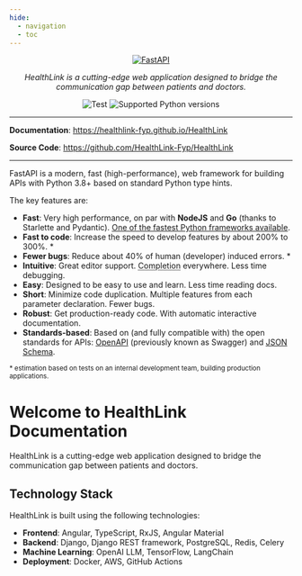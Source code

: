 ```yaml
---
hide:
  - navigation
  - toc
---
```



<p align="center">
  <a href="https://github.com/HealthLink-Fyp/HealthLink"><img src="https://fastapi.tiangolo.com/img/logo-margin/logo-teal.png" alt="FastAPI"></a>
</p>
<p align="center">
    <em>HealthLink is a cutting-edge web application designed to bridge the communication gap between patients and doctors.</em>
</p>
<p align="center">
<a>
    <img src="https://github.com/tiangolo/fastapi/workflows/Test/badge.svg?event=push&branch=master" alt="Test">
</a>
<a>
    <img src="https://img.shields.io/pypi/pyversions/fastapi.svg?color=%2334D058" alt="Supported Python versions">
</a>
</p>

---

**Documentation**: <a href="https://healthlink-fyp.github.io/HealthLink/" target="_blank">https://healthlink-fyp.github.io/HealthLink</a>

**Source Code**: <a href="https://github.com/HealthLink-Fyp/HealthLink" target="_blank">https://github.com/HealthLink-Fyp/HealthLink</a>

---

FastAPI is a modern, fast (high-performance), web framework for building APIs with Python 3.8+ based on standard Python type hints.

The key features are:

* **Fast**: Very high performance, on par with **NodeJS** and **Go** (thanks to Starlette and Pydantic). [One of the fastest Python frameworks available](#performance).
* **Fast to code**: Increase the speed to develop features by about 200% to 300%. *
* **Fewer bugs**: Reduce about 40% of human (developer) induced errors. *
* **Intuitive**: Great editor support. <abbr title="also known as auto-complete, autocompletion, IntelliSense">Completion</abbr> everywhere. Less time debugging.
* **Easy**: Designed to be easy to use and learn. Less time reading docs.
* **Short**: Minimize code duplication. Multiple features from each parameter declaration. Fewer bugs.
* **Robust**: Get production-ready code. With automatic interactive documentation.
* **Standards-based**: Based on (and fully compatible with) the open standards for APIs: <a href="https://github.com/OAI/OpenAPI-Specification" class="external-link" target="_blank">OpenAPI</a> (previously known as Swagger) and <a href="https://json-schema.org/" class="external-link" target="_blank">JSON Schema</a>.

<small>* estimation based on tests on an internal development team, building production applications.</small>


# Welcome to HealthLink Documentation

HealthLink is a cutting-edge web application designed to bridge the communication gap between patients and doctors.

## Technology Stack

HealthLink is built using the following technologies:

* **Frontend**: Angular, TypeScript, RxJS, Angular Material
* **Backend**: Django, Django REST framework, PostgreSQL, Redis, Celery 
* **Machine Learning**: OpenAI LLM, TensorFlow, LangChain
* **Deployment**: Docker, AWS, GitHub Actions
